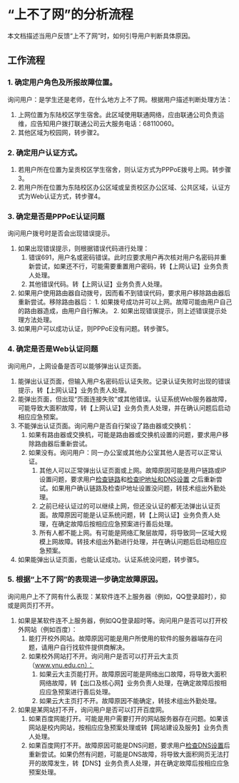 # “上不了网”的分析流程

本文档描述当用户反馈“上不了网”时，如何引导用户判断具体原因。

## 工作流程

### 1. 确定用户角色及所报故障位置。

询问用户：是学生还是老师，在什么地方上不了网。根据用户描述判断处理方法：

1. 上网位置为东陆校区学生宿舍。此区域使用联通网络，应由联通公司负责运维，应告知用户拨打联通公司云大服务电话：68110060。
2. 其他区域为校园网，转步骤2。

### 2. 确定用户认证方式。

1. 若用户所在位置为呈贡校区学生宿舍，则认证方式为PPPoE拨号上网。转步骤3。
2. 若用户所在位置为东陆校区办公区域或呈贡校区办公区域、公共区域，认证方式为Web认证方式，转步骤4。

### 3. 确定是否是PPPoE认证问题

询问用户拨号时是否会出现错误提示。

1. 如果出现错误提示，则根据错误代码进行处理：
	1. 错误691，用户名或密码错误。此时应要求用户再次核对用户名密码并重新尝试，如果还不行，可能需要重置用户密码，转【上网认证】业务负责人处理。
	2. 其他错误代码。转【上网认证】业务负责人处理。
2. 如果用户使用路由器自动拨号，因而看不到错误代码，要求用户移除路由器后重新尝试。移除路由器后：
	1. 
	如果拨号成功并可以上网。故障可能由用户自己的路由器造成，由用户自行解决。
	2. 如果出现错误提示，则上述错误提示处理方法处理。
3. 如果用户可以成功认证，则PPPoE没有问题。转步骤5。

### 4. 确定是否是Web认证问题

询问用户，上网设备是否可以能够弹出认证页面。

1. 能弹出认证页面，但输入用户名密码后认证失败。记录认证失败时出现的错误提示，转【上网认证】业务负责人处理。
2. 能弹出页面，但出现“页面连接失败”或其他错误。认证系统Web服务器故障，可能导致大面积故障，转【上网认证】业务负责人处理，并在确认问题后启动相应应急预案。
3. 不能弹出认证页面。询问用户是否自行架设了路由器或交换机：
	1. 如果有路由器或交换机，可能是路由器或交换机设置的问题，要求用户移除路由器后重新尝试。
	2. 如果没有。询问用户：同一办公室或其他办公室其他人是否可以正常认证。
		1. 其他人可以正常弹出认证页面或上网。故障原因可能是用户链路或IP设置问题，要求用户[检查链路]()和[检查IP地址和DNS设置]() 之后重新尝试。如果用户确认链路及检查IP地址设置没问题，转技术组出外勤处理。
		2. 之前已经认证过的可以继续上网，但还没认证的都无法弹出认证页面。故障原因可能是认证系统问题，转【上网认证】业务负责人处理，在确定故障后按相应应急预案进行善后处理。
		3. 所有人都不能上网。有可能是网络汇聚层故障，将导致同一区域大规模上网故障。转技术组出外勤进行处理，并在确认问题后启动相应应急预案。
4. 如果能弹出认证页面，也能认证成功。认证系统没问题，转步骤5。

### 5. 根据“上不了网”的表现进一步确定故障原因。

询问用户上不了网有什么表现：某软件连不上服务器（例如，QQ登录超时），抑或是网页打不开。

1. 如果是某软件连不上服务器，例如QQ登录超时等。询问用户是否可以打开校外网站（例如百度）：
	1. 能打开校外网站。故障原因可能是用户所使用的软件的服务器端存在问题，请用户自行找软件提供商解决。
	2. 如果校外网站打不开。询问用户是否可以打开云大主页（www.ynu.edu.cn）：
		1. 如果云大主页能打开。故障原因可能是网络出口故障，将导致大面积网络故障，转【出口及核心网】业务负责人处理，在确定故障后按相应应急预案进行善后处理。
		2. 如果云大主页打不开。故障原因不能确定，转技术组出外勤处理。
2. 如果是某网站打不开，询问用户是否可以打开百度网。
	1. 如果百度网能打开。可能是用户需要打开的网站服务器存在问题。如果该网站是校内网站，按相应应急预案处理或转【网站建设及服务】业务负责人处理。
	2. 如果百度网打不开。故障原因可能是DNS问题，要求用户[检查DNS设置]()后重新尝试。如果仍然有问题，可能是DNS故障，将导致大面积网页无法打开的故障发生，转【DNS】业务负责人处理，并在确定故障后按相应应急预案处理。